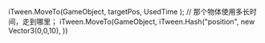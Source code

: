 

iTween.MoveTo(GameObject, targetPos, UsedTime ); // 那个物体使用多长时间，走到哪里；
iTween.MoveTo(GameObject, iTween.Hash("position", new Vector3(0,0,10), ))